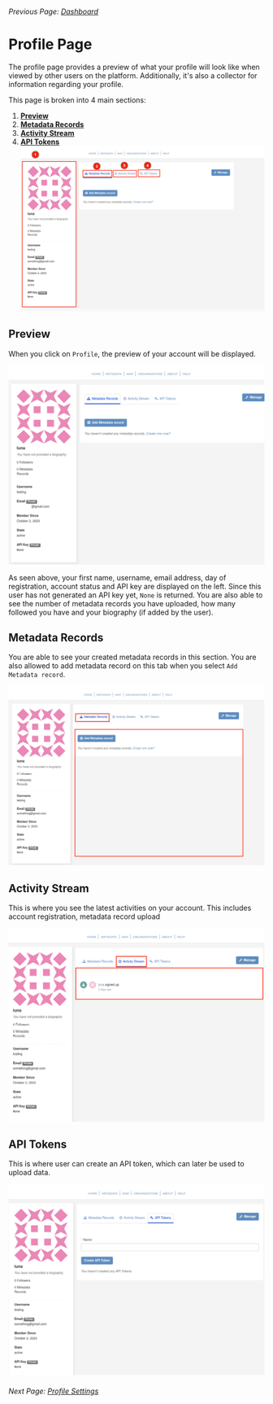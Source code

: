 ###### Previous Page: [Dashboard](dashboard.md)

# Profile Page

The profile page provides a preview of what your profile will look like when viewed by other users on the platform. Additionally, it's also a collector for information regarding your profile.

This page is broken into 4 main sections:

1. **[Preview](#preview)**
2. **[Metadata Records](#metadata-records)**
3. **[Activity Stream](#activity-stream)**
4. **[API Tokens](#api-tokens)**
![profile tabs](img/profile_tabs.png)

## Preview

When you click on `Profile`, the preview of your account will be displayed.

![profile preview](img/profile.png)

As seen above, your first name, username, email address, day of registration, account status and API key are displayed on the left. Since this user has not generated an API key yet, `None` is returned. You are also able to see the number of metadata records you have uploaded, how many followed you have and your biography (if added by the user).

## Metadata Records

You are able to see your created metadata records in this section. You are also allowed to add metadata record on this tab when you select `Add Metadata record`.

![metadata record](img/metadata_records.png)

## Activity Stream

This is where you see the latest activities on your account. This includes account registration, metadata record upload

![activity stream](img/activity_stream.png)

## API Tokens

This is where user can create an API token, which can later be used to upload data.

![api](img/api_token.png)

###### Next Page: [Profile Settings](profile-settings.md)
